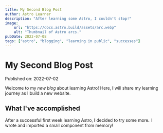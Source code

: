 ```yaml
---
title: My Second Blog Post
author: Astro Learner
description: "After learning some Astro, I couldn't stop!"
image:
    url: "https://docs.astro.build/assets/arc.webp"
    alt: "Thumbnail of Astro arcs."
pubDate: 2022-07-08
tags: ["astro", "blogging", "learning in public", "successes"]
---
```

# My Second Blog Post

Published on: 2022-07-02

Welcome to my _new blog_ about learning Astro! Here, I will share my learning journey as I build a new website.

## What I've accomplished
After a successful first week learning Astro, I decided to try some more. I wrote and imported a small component from memory!